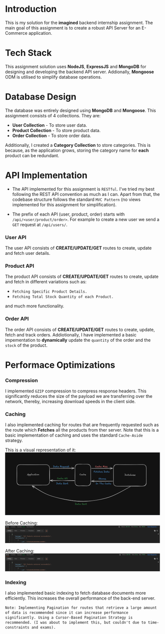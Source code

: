 # Introduction

This is my solution for the **imagined** backend internship assignment. The main goal of this assignment is to create a robust API Server for an E-Commerce application.

# Tech Stack

This assignment solution uses **NodeJS**, **ExpressJS** and **MongoDB** for designing and developing the backend API server. Addionally, **Mongoose** ODM is utilised to simplify database operations.

# Database Design

The database was entirely designed using **MongoDB** and **Mongoose**. This assignment consists of 4 collections. They are:

- **User Collection** - To store user data.
- **Product Collection** - To store product data.
- **Order Collection** - To store order data.

Additionally, I created a **Category Collection** to store categories. This is because, as the application grows, storing the category name for **each** product can be redundant. 

# API Implementation

- The API implemented for this assignment is `RESTful`. I've tried my best following the REST API convention as much as I can. Apart from that, the codebase structure follows the standard `MVC Pattern` (no views implemented for this assignment for simplification).

- The prefix of each API (user, product, order) starts with `/api/<user/product/order>`. For example to create a new user we send a `GET` request at `/api/users/`.

### User API

The user API consists of **CREATE/UPDATE/GET** routes to create, update and fetch user details.

### Product API

The product API consists of **CREATE/UPDATE/GET** routes to create, update and fetch in different variations such as:

- `Fetching Specific Product Details.`
- `Fetching Total Stock Quantity of each Product.`

and much more functionality.

### Order API 

The order API consists of **CREATE/UPDATE/GET** routes to create, update, fetch and track orders.
Addiotionally, I have implemented a basic impementation to **dynamically** update the `quantity` of the order and the `stock` of the product. 

# Performace Optimizations

### Compression

I implemented `GZIP` compression to compress response headers. This significantly reduces the size of the payload we are transferring over the network, thereby, increasing download speeds in the client side.


### Caching

I also implemented caching for routes that are frequently requested such as the route which **Fetches** all the products from ther server. Note that this is a basic implementation of caching and uses the standard `Cache-Aside` strategy.

This is a visual representation of it:
![cache_strategy](image-2.png)

Before Caching:
![before_caching](image-1.png)

After Caching:
![after_caching](image.png)


### Indexing

I also implemented basic indexing to fetch database documents more efficiently. This increases the overall performance of the back-end server.

```
Note: Implementing Pagination for routes that retrieve a large amount of data is recommended since it can increase performance significantly. Using a Cursor-Based Pagination Strategy is recommended. (I was about to implement this, but couldn't due to time-constraints and exams).
```
